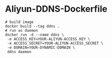 # Aliyun-DDNS-Dockerfile

    # build image
    docker build --tag ddns .
    # run as daemon
    docker run -d --name ddns \
     -e ACCESS_KEY=YOUR-ALIYUN-ACCESS_KEY \
     -e ACCESS_SECRET=YOUR-ALIYUN-ACCESS_SECRET \
     -e DOMAIN=YOUR-DYNAMIC-DOMAIN \
     ddns daemon
    
 

